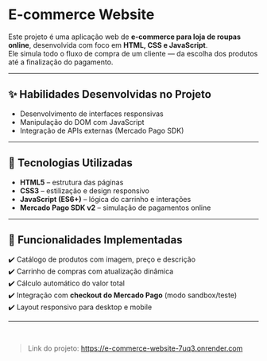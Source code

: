 # E-commerce Website

Este projeto é uma aplicação web de **e-commerce para loja de roupas online**, desenvolvida com foco em **HTML, CSS e JavaScript**.  
Ele simula todo o fluxo de compra de um cliente — da escolha dos produtos até a finalização do pagamento.

---

## ✨ Habilidades Desenvolvidas no Projeto

- Desenvolvimento de interfaces responsivas
- Manipulação do DOM com JavaScript
- Integração de APIs externas (Mercado Pago SDK)

---

## 🚀 Tecnologias Utilizadas

- **HTML5** – estrutura das páginas
- **CSS3** – estilização e design responsivo
- **JavaScript (ES6+)** – lógica do carrinho e interações
- **Mercado Pago SDK v2** – simulação de pagamentos online

---

## 📌 Funcionalidades Implementadas

✔️ Catálogo de produtos com imagem, preço e descrição  
✔️ Carrinho de compras com atualização dinâmica  
✔️ Cálculo automático do valor total  
✔️ Integração com **checkout do Mercado Pago** (modo sandbox/teste)  
✔️ Layout responsivo para desktop e mobile  

---
<br>

> Link do projeto: https://e-commerce-website-7uq3.onrender.com
